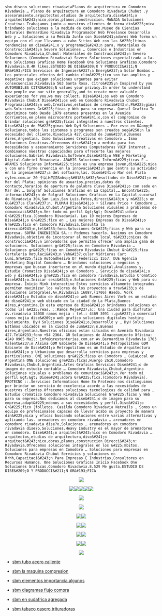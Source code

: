 
```
sbm diseno soluciones rivadaviaPlanos de arquitectura en Comodoro Rivadavia … Planos de arquitectura en Comodoro Rivadavia Chubut .y asesoramiento.arquitectos,etudios de arquitectura,dise&#241;o arquitect&#243;nico,obras,planos,construccion. MANADA Soluciones Creativas Trabajamos junto a nuestros clientes de forma din&#225;mica brindando soluciones a la medida de cada uno.Museo de Ciencias Naturales Bernardino Rivadavia Programador Web Freelance Desarrollo Web y … Soluciones a su Medida Junto con Dise&#241;adores Web formo un equipo con el que llevamos a cabo Sitios Web con las &#250;ltimas tendencias en dise&#241;o y programaci&#243;n para. Materiales de Construcci&#243;n Severo Soluciones … Comercios e Industrias en Comodoro Rivadavia,Chubut: Materiales de Construcci&#243;n Severo Soluciones (Comodoro Rivadavia) Severo Soluciones especializada a la. One Soluciones Graficas Home Facebook One Soluciones Graficas,Comodoro Rivadavia.8.4K likes.ESTUDIO DE DISE&#209;O Y PRODUCCI&#211;N GR&#193;FICA Servicios de Ingenier&#237;a Energ&#237;a Solar Bombas … Los potenciales efectos del cambio clim&#225;tico son tan amplios y negativos que exigen soluciones urgentes para evitar consecuencias.Rivadavia 563 Santa Rosa. Citro&#235;n Inspired by you AUTOMOBILES CITRO&#203;N values your privacy.In order to understand how people use our site generally,and to create more valuable experiences for you,we may collect. Dise&#241;os web en Comodoro Rivadavia Chubut Dise&#241;os web en Comodoro Rivadavia Chubut Programaci&#243;n web,Creativos,estudios de creaci&#243;n,P&#225;ginas web.Soluciones Gr&#225;ficas y Web para su empresa. Quetal Grafica Te imprimimos todo Desde 1979 estamos presentes en la Avenida Corrientes,en pleno microcentro porte&#241;o,con el compromiso de brindar soluciones gr&#225;ficas integrales a nuestros clientes. Dise&#241;o de P&#225;ginas Web DyH Soluciones … Por esto en D&amp;H Soluciones,todos los sistemas y programas son creados seg&#250;n la necesidad del cliente.Rivadavia 427,ciudad de Jun&#237;n,Buenos Aires,Argentina. Ismo Soluciones Creativas en Comodoro … Ismo Soluciones Creativas.Ofrecemos dise&#241;o a medida para tus necesidades y asesoramiento Servidores Computadoras VOIP Internet … Combinamos nuestras capacidades para ofrecerte las mejores soluciones.Gabriel Rivadavia.Software,Dise&#241;o WEB y Marketing Digital.Gabriel Rivadavia. ARAMIS Soluciones Inform&#225;ticas E … ARAMIS Soluciones Inform&#225;ticas es una empresa joven,din&#225;mica y con una firme creencia en la innovaci&#243;n que centra su actividad en la ingenier&#237;a del software,las. Dise&#241;o Mar del Plata cylex.com.ar 20 个以上的项&nbsp;&#0183;&#32;Resultados de Dise&#241;o en Mar del Plata; opiniones de usuarios,precios,datos de contacto,horarios de apertura de palabra clave Dise&#241;o con sede en Mar del … Solgraf Soluciones Graficas en La Capital,… Encontr&#225; informaci&#243;n de Solgraf Soluciones Graficas en La Capital,sucursal de Rivadavia 304,San Luis,San Luis.Fotos,direcci&#243;n y m&#225;s en Gu&#237;a Clar&#237;n. PLUMAH Dise&#241;o • Silvana Price • Comodoro … Comodoro Rivadavia,Chubut,Argentina Soluciones visuales a problemas de comunicaci&#243;n.Ver todo mi perfil &gt;&gt; Dise&#241;adora Gr&#225;fica.(Comodoro Rivadavia). Las 10 mejores Empresas de Dise&#241;o Gr&#225;fico en … Las mejores Empresas de Dise&#241;o Gr&#225;fico en Comodoro Rivadavia.Consulta la direcci&#243;n,tel&#233;fono.Soluciones Gr&#225;ficas y Web para su empresa. SOFRA INGENIERIA SA.:: Podemos hacerlo. Nacimos en Comodoro Rivadavia.objetivo de incorporar al mercado local t&#233;cnicas de construcci&#243;n innovadoras que permitan ofrecer una amplia gama de soluciones. Soluciones gr&#225;ficas en Comodoro Rivadavia … Soluciones gr&#225;ficas en Comodoro Rivadavia Chubut Gr&#225;fica Carteleria Rotulaci&#243;n Veh&#237;cular Vidrieras Cart Lumi,Gr&#225;fica Autoadhesiva Dr Federicci 1557. DUE Agencia Marketing Digital Comodoro … Brindamos soluciones a negocios y empresas que buscan insertarse en el mundo digital.Analizamos y. Estudio Cromatico Dise&#241;o en Comodoro … Servicio de dise&#241;o web y dise&#241;o gr&#225;fico en comodoro rivadavia.Estudio Cromatico Dise&#241;o.Iniciar sesi&#243;n.Soluciones Gr&#225;ficas y Web para su empresa. Inicio Mink interactive Estos servicios altamente integrados permiten maximizar los valores de los proyectos a trav&#233;s de soluciones integrales.Av.Rivadavia 16087,(1706) Haedo. Vork dise&#241;o Estudio de dise&#241;o web Buenos Aires Vork es un estudio de dise&#241;o web ubicado en la ciudad de La Plata,Buenos Aires,Argentina.En esta empresa de dise&#241;o brindamos soluciones en todas las &#225;reas. ::Ramos Mej&#237;a:: Una ciudad para disfrutar av.rivadavia 14038 ramos mejia : tel.: 4469 3091 :.gu&#237;a comercial ramos mejia dise&#209;o web grafico soluciones digitales hosting alojamiento. DyH Soluciones Dise&#241;o,Desarrollo y … DyH Soluciones Estamos ubicados en la ciudad de Jun&#237;n,Buenos Aires,Argentina.Nuestras oficinas estan situadas en Avenida Rivadavia 427.Tel&#233;fono +54 2364. GR Soluciones de Almacenamiento Oficina: 4249 0905 Mail: info@grestanterias.com.ar Av.Bernardino Rivadavia 1783 Valent&#237;n Alsina GDM Gabinete de Dise&#241;o Metropolitano GDM Gabinete de Dise&#241;o Metropolitano es un Estudio de Arquitectura Dise&#241;o y Urbanismo que desarrolla servicios para empresas y particulares. ONE soluciones gr&#225;ficas en Comodoro … GuiaLocal en Argentina ONE soluciones gr&#225;ficas,Huergo 2610,Comodoro Rivadavia,Chubut,Argentina.Artes Graficas Servicios Dise&#241;o de imagen de estudio contable … Comodoro Rivadavia,Chubut,Argentina Soluciones visuales a problemas de comunicaci&#243;n.Ver todo mi perfil &gt;&gt; Dise&#241;adora Gr&#225;fica.(Comodoro Rivadavia). PROTECNO ::.Servicios Informaticos Home En Protecno nos distinguimos por brindar un servicio de excelencia acorde a las necesidades de nuestros clientes.Ofrecemos soluciones tecnologicas de calidad para … Estudio Cromatico Comodoro Rivadavia Soluciones Gr&#225;ficas y Web para su empresa.Nos dedicamos al dise&#241;o de imagen para su empresa,adapt&#225;ndonos a sus necesidades y perfil.Dise&#241;o Gr&#225;fico (folletos. Casilda Comodoro Rivadavia Netrails … Somos un equipo de profesionales capaces de llevar acabo su proyecto de manera din&#225;mica y eficaz buscando soluciones entre varias alternativas y aplicando las. arenadores en comodoro rivadavia … arenadores en comodoro rivadavia dise?o,Soluciones … arenadores en comodoro rivadavia dise?o,Soluciones.Heavy Industry es el mayor de arenadores en comodoro. Dise&#241;o arquitect&#243;nico en Comodoro Rivadavia … arquitectos,etudios de arquitectura,dise&#241;o arquitect&#243;nico,obras,planos,construccion Direcci&#243;n: Rivadavia.Ofrecemos soluciones integrales en los &#225;mbitos. Soluciones para empresas en Comodoro … Soluciones para empresas en Comodoro Rivadavia Chubut Servicios y soluciones en Rrhh,Capacitaci&#243;n Para Empresas E Industrias,Consultores en Recursos Humanos. One Soluciones Graficas Inicio Facebook One Soluciones Graficas,Comodoro Rivadavia.8.529 Me gusta.ESTUDIO DE DISE&#209;O Y PRODUCCI&#211;N GR&#193;FICA 
```

<div align="center">

<a href="https://es-crusher.shibang-china.com/github&k=sbm+diseno+soluciones+rivadavia"><img src="https://static.shibang-china.com/es/crusher/logo.jpg"></a>

<a href="https://es-crusher.shibang-china.com/github&k=sbm+diseno+soluciones+rivadavia"><img src="https://static.shibang-china.com/es/crusher/index.jpg"></a><a href="https://es-crusher.shibang-china.com/material.htmlgithub&k=sbm+diseno+soluciones+rivadavia"><img src="https://static.shibang-china.com/es/crusher/material.jpg"></a><a href="https://es-crusher.shibang-china.com/application.htmlgithub&k=sbm+diseno+soluciones+rivadavia"><img src="https://static.shibang-china.com/es/crusher/application.jpg"></a><a href="https://es-crusher.shibang-china.com/aboutus.htmlgithub&k=sbm+diseno+soluciones+rivadavia"><img src="https://static.shibang-china.com/es/crusher/aboutus.jpg"></a><a href="https://es-crusher.shibang-china.com/contact.htmlgithub&k=sbm+diseno+soluciones+rivadavia"><img src="https://static.shibang-china.com/es/crusher/contact.jpg"></a>

<a href="https://es-crusher.shibang-china.com/github&k=sbm+diseno+soluciones+rivadavia"><img src="https://static.shibang-china.com/es/crusher/banner.jpg"></a>

<a href="https://swt.shibang-china.com/github&k=sbm+diseno+soluciones+rivadavia"><img src="https://static.shibang-china.com/es/crusher/text.jpg"></a>

<a href="https://swt.shibang-china.com/github&k=sbm+diseno+soluciones+rivadavia"><img src="https://static.shibang-china.com/es/crusher/chat.jpg"></a><a href="https://es-crusher.shibang-china.com/contact.htmlgithub&k=sbm+diseno+soluciones+rivadavia"><img src="https://static.shibang-china.com/es/crusher/message.jpg"></a>

<a href="https://es-crusher.shibang-china.com/products/pe.htmlgithub&k=sbm+diseno+soluciones+rivadavia"><img src="https://static.shibang-china.com/es/crusher/pe.jpg"></a><a href="https://es-crusher.shibang-china.com/products/pf.htmlgithub&k=sbm+diseno+soluciones+rivadavia"><img src="https://static.shibang-china.com/es/crusher/pf.jpg"></a>

<a href="https://es-crusher.shibang-china.com/products/hpt.htmlgithub&k=sbm+diseno+soluciones+rivadavia"><img src="https://static.shibang-china.com/es/crusher/hpt.jpg"></a><a href="https://es-crusher.shibang-china.com/products/vsi.htmlgithub&k=sbm+diseno+soluciones+rivadavia"><img src="https://static.shibang-china.com/es/crusher/vsi.jpg"></a>

<a href="https://es-crusher.shibang-china.com/products/klv.htmlgithub&k=sbm+diseno+soluciones+rivadavia"><img src="https://static.shibang-china.com/es/crusher/klv.jpg"></a><a href="https://es-crusher.shibang-china.com/products/portable.htmlgithub&k=sbm+diseno+soluciones+rivadavia"><img src="https://static.shibang-china.com/es/crusher/portable.jpg"></a>

<a href="https://swt.shibang-china.com/github&k=sbm+diseno+soluciones+rivadavia"><img src="https://static.shibang-china.com/es/crusher/case.jpg"></a>

</div>


* [sbm tubo acero caliente](sbm%20tubo%20acero%20caliente.md)

* [sbm la maquina compresion](sbm%20la%20maquina%20compresion.md)

* [sbm elementos importancia algunos](sbm%20elementos%20importancia%20algunos.md)

* [sbm diagramas flujo compra](sbm%20diagramas%20flujo%20compra.md)

* [sbm en sudafrica agregada](sbm%20en%20sudafrica%20agregada.md)

* [sbm tabaco casero trituradoras](sbm%20tabaco%20casero%20trituradoras.md)